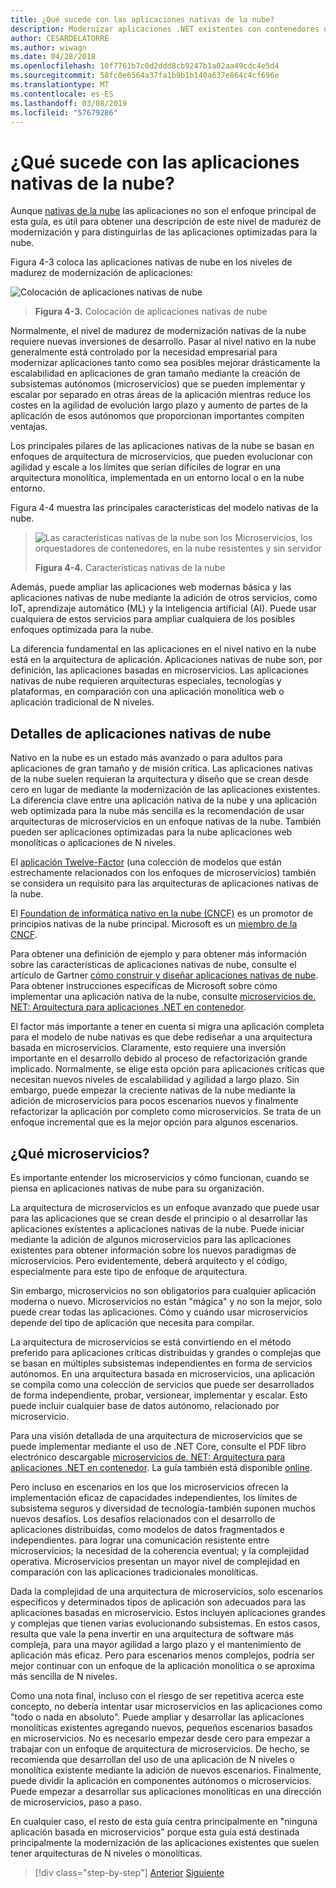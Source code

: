 ```yaml
---
title: ¿Qué sucede con las aplicaciones nativas de la nube?
description: Modernizar aplicaciones .NET existentes con contenedores de Windows y la nube de Azure | ¿Qué sucede con las aplicaciones nativas de la nube?
author: CESARDELATORRE
ms.author: wiwagn
ms.date: 04/28/2018
ms.openlocfilehash: 10f7761b7c0d2ddd8cb9247b1a02aa49cdc4e5d4
ms.sourcegitcommit: 58fc0e6564a37fa1b9b1b140a637e864c4cf696e
ms.translationtype: MT
ms.contentlocale: es-ES
ms.lasthandoff: 03/08/2019
ms.locfileid: "57679286"
---
```

# <a name="what-about-cloud-native-applications"></a>¿Qué sucede con las aplicaciones nativas de la nube?

Aunque [nativas de la nube](https://azure.microsoft.com/overview/cloudnative/) las aplicaciones no son el enfoque principal de esta guía, es útil para obtener una descripción de este nivel de madurez de modernización y para distinguirlas de las aplicaciones optimizadas para la nube.

Figura 4-3 coloca las aplicaciones nativas de nube en los niveles de madurez de modernización de aplicaciones:

![Colocación de aplicaciones nativas de nube](./media/image3.png)

> **Figura 4-3.** Colocación de aplicaciones nativas de nube

Normalmente, el nivel de madurez de modernización nativas de la nube requiere nuevas inversiones de desarrollo. Pasar al nivel nativo en la nube generalmente está controlado por la necesidad empresarial para modernizar aplicaciones tanto como sea posibles mejorar drásticamente la escalabilidad en aplicaciones de gran tamaño mediante la creación de subsistemas autónomos (microservicios) que se pueden implementar y escalar por separado en otras áreas de la aplicación mientras reduce los costes en la agilidad de evolución largo plazo y aumento de partes de la aplicación de esos autónomos que proporcionan importantes compiten ventajas.

Los principales pilares de las aplicaciones nativas de la nube se basan en enfoques de arquitectura de microservicios, que pueden evolucionar con agilidad y escale a los límites que serían difíciles de lograr en una arquitectura monolítica, implementada en un entorno local o en la nube entorno.

Figura 4-4 muestra las principales características del modelo nativas de la nube.

> ![Las características nativas de la nube son los Microservicios, los orquestadores de contenedores, en la nube resistentes y sin servidor](./media/image4.png)
>
> **Figura 4-4.** Características nativas de la nube

Además, puede ampliar las aplicaciones web modernas básica y las aplicaciones nativas de nube mediante la adición de otros servicios, como IoT, aprendizaje automático (ML) y la inteligencia artificial (AI). Puede usar cualquiera de estos servicios para ampliar cualquiera de los posibles enfoques optimizada para la nube.

La diferencia fundamental en las aplicaciones en el nivel nativo en la nube está en la arquitectura de aplicación. Aplicaciones nativas de nube son, por definición, las aplicaciones basadas en microservicios. Las aplicaciones nativas de nube requieren arquitecturas especiales, tecnologías y plataformas, en comparación con una aplicación monolítica web o aplicación tradicional de N niveles.

## <a name="cloud-native-applications-details"></a>Detalles de aplicaciones nativas de nube

Nativo en la nube es un estado más avanzado o para adultos para aplicaciones de gran tamaño y de misión crítica. Las aplicaciones nativas de la nube suelen requieran la arquitectura y diseño que se crean desde cero en lugar de mediante la modernización de las aplicaciones existentes. La diferencia clave entre una aplicación nativa de la nube y una aplicación web optimizada para la nube más sencilla es la recomendación de usar arquitecturas de microservicios en un enfoque nativas de la nube. También pueden ser aplicaciones optimizadas para la nube aplicaciones web monolíticas o aplicaciones de N niveles.

El [aplicación Twelve-Factor](https://12factor.net/) (una colección de modelos que están estrechamente relacionados con los enfoques de microservicios) también se considera un requisito para las arquitecturas de aplicaciones nativas de la nube.

El [Foundation de informática nativo en la nube (CNCF)](https://www.cncf.io/) es un promotor de principios nativas de la nube principal. Microsoft es un [miembro de la CNCF](https://azure.microsoft.com/blog/announcing-cncf/).

Para obtener una definición de ejemplo y para obtener más información sobre las características de aplicaciones nativas de nube, consulte el artículo de Gartner [cómo construir y diseñar aplicaciones nativas de nube](https://www.gartner.com/doc/3181919/architect-design-cloudnative-applications). Para obtener instrucciones específicas de Microsoft sobre cómo implementar una aplicación nativa de la nube, consulte [microservicios de. NET: Arquitectura para aplicaciones .NET en contenedor](https://aka.ms/microservicesebook).

El factor más importante a tener en cuenta si migra una aplicación completa para el modelo de nube nativas es que debe rediseñar a una arquitectura basada en microservicios. Claramente, esto requiere una inversión importante en el desarrollo debido al proceso de refactorización grande implicado. Normalmente, se elige esta opción para aplicaciones críticas que necesitan nuevos niveles de escalabilidad y agilidad a largo plazo. Sin embargo, puede empezar la creciente nativas de la nube mediante la adición de microservicios para pocos escenarios nuevos y finalmente refactorizar la aplicación por completo como microservicios. Se trata de un enfoque incremental que es la mejor opción para algunos escenarios.

## <a name="what-about-microservices"></a>¿Qué microservicios?

Es importante entender los microservicios y cómo funcionan, cuando se piensa en aplicaciones nativas de nube para su organización.

La arquitectura de microservicios es un enfoque avanzado que puede usar para las aplicaciones que se crean desde el principio o al desarrollar las aplicaciones existentes a aplicaciones nativas de la nube. Puede iniciar mediante la adición de algunos microservicios para las aplicaciones existentes para obtener información sobre los nuevos paradigmas de microservicios. Pero evidentemente, deberá arquitecto y el código, especialmente para este tipo de enfoque de arquitectura.

Sin embargo, microservicios no son obligatorios para cualquier aplicación moderna o nuevo. Microservicios no están "mágica" y no son la mejor, solo puede crear todas las aplicaciones. Cómo y cuándo usar microservicios depende del tipo de aplicación que necesita para compilar.

La arquitectura de microservicios se está convirtiendo en el método preferido para aplicaciones críticas distribuidas y grandes o complejas que se basan en múltiples subsistemas independientes en forma de servicios autónomos. En una arquitectura basada en microservicios, una aplicación se compila como una colección de servicios que puede ser desarrollados de forma independiente, probar, versionear, implementar y escalar. Esto puede incluir cualquier base de datos autónomo, relacionado por microservicio.

Para una visión detallada de una arquitectura de microservicios que se puede implementar mediante el uso de .NET Core, consulte el PDF libro electrónico descargable [microservicios de. NET: Arquitectura para aplicaciones .NET en contenedor](https://aka.ms/microservicesebook). La guía también está disponible [online](../../microservices-architecture/index.md).

Pero incluso en escenarios en los que los microservicios ofrecen la implementación eficaz de capacidades independientes, los límites de subsistema seguros y diversidad de tecnología-también suponen muchos nuevos desafíos. Los desafíos relacionados con el desarrollo de aplicaciones distribuidas, como modelos de datos fragmentados e independientes. para lograr una comunicación resistente entre microservicios; la necesidad de la coherencia eventual; y la complejidad operativa. Microservicios presentan un mayor nivel de complejidad en comparación con las aplicaciones tradicionales monolíticas.

Dada la complejidad de una arquitectura de microservicios, solo escenarios específicos y determinados tipos de aplicación son adecuados para las aplicaciones basadas en microservicio. Estos incluyen aplicaciones grandes y complejas que tienen varias evolucionando subsistemas. En estos casos, resulta que vale la pena invertir en una arquitectura de software más compleja, para una mayor agilidad a largo plazo y el mantenimiento de aplicación más eficaz. Pero para escenarios menos complejos, podría ser mejor continuar con un enfoque de la aplicación monolítica o se aproxima más sencilla de N niveles.

Como una nota final, incluso con el riesgo de ser repetitiva acerca este concepto, no debería intentar usar microservicios en las aplicaciones como "todo o nada en absoluto". Puede ampliar y desarrollar las aplicaciones monolíticas existentes agregando nuevos, pequeños escenarios basados en microservicios. No es necesario empezar desde cero para empezar a trabajar con un enfoque de arquitectura de microservicios. De hecho, se recomienda que desarrollan del uso de una aplicación de N niveles o monolítica existente mediante la adición de nuevos escenarios. Finalmente, puede dividir la aplicación en componentes autónomos o microservicios. Puede empezar a desarrollar sus aplicaciones monolíticas en una dirección de microservicios, paso a paso.

En cualquier caso, el resto de esta guía centra principalmente en "ninguna aplicación basada en microservicios" porque esta guía está destinada principalmente la modernización de las aplicaciones existentes que suelen tener arquitecturas de N niveles o monolíticas.

> [!div class="step-by-step"]
> [Anterior](microsoft-technologies-in-cloud-optimized-applications.md)
> [Siguiente](deploy-existing-net-apps-as-windows-containers.md)
